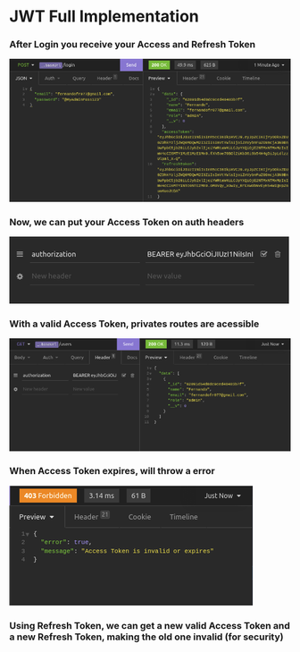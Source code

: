 <h1>JWT Full Implementation</h1>

<h3>After Login you receive your Access and Refresh Token</h3>
<img src="./public/login.png"/>
<h3>Now, we can put your Access Token on auth headers</h3>
<img src="./public/headers.png"/>
<h3>With a valid Access Token, privates routes are acessible</h3>
<img src="./public/private.png"/>
<h3>When Access Token expires, will throw a error</h3>
<img src="./public/expires.png"/>
<h3>Using Refresh Token, we can get a new valid Access Token and a new Refresh Token, making the old one invalid (for security)</h3>
